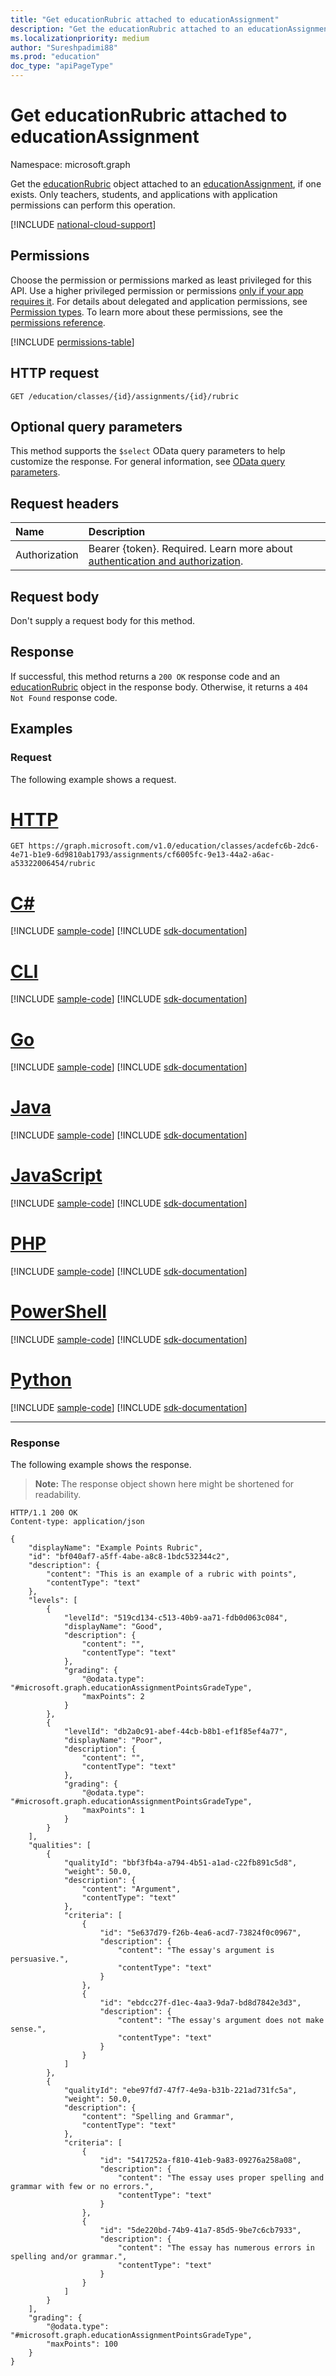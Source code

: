 ```yaml
---
title: "Get educationRubric attached to educationAssignment"
description: "Get the educationRubric attached to an educationAssignment, if one exists."
ms.localizationpriority: medium
author: "Sureshpadimi88"
ms.prod: "education"
doc_type: "apiPageType"
---
```


# Get educationRubric attached to educationAssignment

Namespace: microsoft.graph

Get the [educationRubric](../resources/educationrubric.md) object attached to an [educationAssignment](../resources/educationassignment.md), if one exists. Only teachers, students, and applications with application permissions can perform this operation.

[!INCLUDE [national-cloud-support](../../includes/global-only.md)]

## Permissions

Choose the permission or permissions marked as least privileged for this API. Use a higher privileged permission or permissions [only if your app requires it](/graph/permissions-overview#best-practices-for-using-microsoft-graph-permissions). For details about delegated and application permissions, see [Permission types](/graph/permissions-overview#permission-types). To learn more about these permissions, see the [permissions reference](/graph/permissions-reference).

<!-- { "blockType": "permissions", "name": "educationassignment_get_rubric" } -->
[!INCLUDE [permissions-table](../includes/permissions/educationassignment-get-rubric-permissions.md)]

## HTTP request

<!-- { "blockType": "ignored" } -->

```http
GET /education/classes/{id}/assignments/{id}/rubric
```

## Optional query parameters

This method supports the `$select` OData query parameters to help customize the response. For general information, see [OData query parameters](/graph/query-parameters).


## Request headers

| Name      |Description|
|:----------|:----------|
|Authorization|Bearer {token}. Required. Learn more about [authentication and authorization](/graph/auth/auth-concepts).|

## Request body

Don't supply a request body for this method.

## Response

If successful, this method returns a `200 OK` response code and an [educationRubric](../resources/educationrubric.md) object in the response body. Otherwise, it returns a `404 Not Found` response code.

## Examples

### Request

The following example shows a request.


# [HTTP](#tab/http)
<!-- {
  "blockType": "request",
  "sampleKeys": ["cf6005fc-9e13-44a2-a6ac-a53322006454"],
  "name": "get_rubric"
}-->

```msgraph-interactive
GET https://graph.microsoft.com/v1.0/education/classes/acdefc6b-2dc6-4e71-b1e9-6d9810ab1793/assignments/cf6005fc-9e13-44a2-a6ac-a53322006454/rubric
```

# [C#](#tab/csharp)
[!INCLUDE [sample-code](../includes/snippets/csharp/get-rubric-csharp-snippets.md)]
[!INCLUDE [sdk-documentation](../includes/snippets/snippets-sdk-documentation-link.md)]

# [CLI](#tab/cli)
[!INCLUDE [sample-code](../includes/snippets/cli/get-rubric-cli-snippets.md)]
[!INCLUDE [sdk-documentation](../includes/snippets/snippets-sdk-documentation-link.md)]

# [Go](#tab/go)
[!INCLUDE [sample-code](../includes/snippets/go/get-rubric-go-snippets.md)]
[!INCLUDE [sdk-documentation](../includes/snippets/snippets-sdk-documentation-link.md)]

# [Java](#tab/java)
[!INCLUDE [sample-code](../includes/snippets/java/get-rubric-java-snippets.md)]
[!INCLUDE [sdk-documentation](../includes/snippets/snippets-sdk-documentation-link.md)]

# [JavaScript](#tab/javascript)
[!INCLUDE [sample-code](../includes/snippets/javascript/get-rubric-javascript-snippets.md)]
[!INCLUDE [sdk-documentation](../includes/snippets/snippets-sdk-documentation-link.md)]

# [PHP](#tab/php)
[!INCLUDE [sample-code](../includes/snippets/php/get-rubric-php-snippets.md)]
[!INCLUDE [sdk-documentation](../includes/snippets/snippets-sdk-documentation-link.md)]

# [PowerShell](#tab/powershell)
[!INCLUDE [sample-code](../includes/snippets/powershell/get-rubric-powershell-snippets.md)]
[!INCLUDE [sdk-documentation](../includes/snippets/snippets-sdk-documentation-link.md)]

# [Python](#tab/python)
[!INCLUDE [sample-code](../includes/snippets/python/get-rubric-python-snippets.md)]
[!INCLUDE [sdk-documentation](../includes/snippets/snippets-sdk-documentation-link.md)]

---

### Response

The following example shows the response.

> **Note:** The response object shown here might be shortened for readability.

<!-- {
  "blockType": "response",
  "truncated": true,
  "@odata.type": "microsoft.graph.educationRubric",
  "isCollection": false
} -->

```http
HTTP/1.1 200 OK
Content-type: application/json

{
    "displayName": "Example Points Rubric",
    "id": "bf040af7-a5ff-4abe-a8c8-1bdc532344c2",
    "description": {
        "content": "This is an example of a rubric with points",
        "contentType": "text"
    },
    "levels": [
        {
            "levelId": "519cd134-c513-40b9-aa71-fdb0d063c084",
            "displayName": "Good",
            "description": {
                "content": "",
                "contentType": "text"
            },
            "grading": {
                "@odata.type": "#microsoft.graph.educationAssignmentPointsGradeType",
                "maxPoints": 2
            }
        },
        {
            "levelId": "db2a0c91-abef-44cb-b8b1-ef1f85ef4a77",
            "displayName": "Poor",
            "description": {
                "content": "",
                "contentType": "text"
            },
            "grading": {
                "@odata.type": "#microsoft.graph.educationAssignmentPointsGradeType",
                "maxPoints": 1
            }
        }
    ],
    "qualities": [
        {
            "qualityId": "bbf3fb4a-a794-4b51-a1ad-c22fb891c5d8",
            "weight": 50.0,
            "description": {
                "content": "Argument",
                "contentType": "text"
            },
            "criteria": [
                {
                    "id": "5e637d79-f26b-4ea6-acd7-73824f0c0967",
                    "description": {
                        "content": "The essay's argument is persuasive.",
                        "contentType": "text"
                    }
                },
                {
                    "id": "ebdcc27f-d1ec-4aa3-9da7-bd8d7842e3d3",
                    "description": {
                        "content": "The essay's argument does not make sense.",
                        "contentType": "text"
                    }
                }
            ]
        },
        {
            "qualityId": "ebe97fd7-47f7-4e9a-b31b-221ad731fc5a",
            "weight": 50.0,
            "description": {
                "content": "Spelling and Grammar",
                "contentType": "text"
            },
            "criteria": [
                {
                    "id": "5417252a-f810-41eb-9a83-09276a258a08",
                    "description": {
                        "content": "The essay uses proper spelling and grammar with few or no errors.",
                        "contentType": "text"
                    }
                },
                {
                    "id": "5de220bd-74b9-41a7-85d5-9be7c6cb7933",
                    "description": {
                        "content": "The essay has numerous errors in spelling and/or grammar.",
                        "contentType": "text"
                    }
                }
            ]
        }
    ],
    "grading": {
        "@odata.type": "#microsoft.graph.educationAssignmentPointsGradeType",
        "maxPoints": 100
    }
}
```

<!-- uuid: 16cd6b66-4b1a-43a1-adaf-3a886856ed98
2019-02-04 14:57:30 UTC -->
<!-- {
  "type": "#page.annotation",
  "description": "List rubric",
  "keywords": "",
  "section": "documentation",
  "tocPath": ""
}-->


